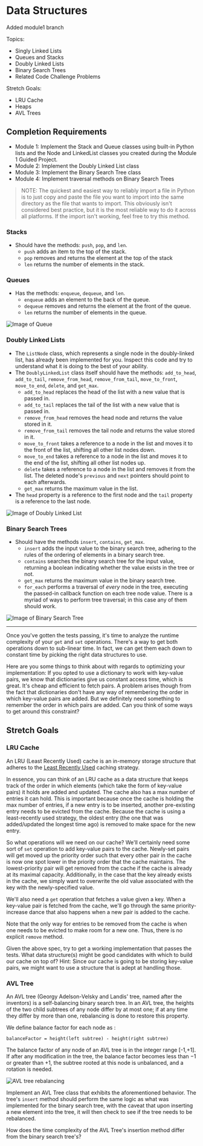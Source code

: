 # Data Structures

Added module1 branch

Topics:

-  Singly Linked Lists
-  Queues and Stacks
-  Doubly Linked Lists
-  Binary Search Trees
-  Related Code Challenge Problems

Stretch Goals:

-  LRU Cache
-  Heaps
-  AVL Trees

## Completion Requirements

-  Module 1: Implement the Stack and Queue classes using built-in Python lists
   and the Node and LinkedList classes you created during the Module 1 Guided
   Project.
-  Module 2: Implement the Doubly Linked List class
-  Module 3: Implement the Binary Search Tree class
-  Module 4: Implement traversal methods on Binary Search Trees

> NOTE: The quickest and easiest way to reliably import a file in Python is to
> just copy and paste the file you want to import into the same directory as the
> file that wants to import. This obviously isn't considered best practice, but
> it is the most reliable way to do it across all platforms. If the import isn't
> working, feel free to try this method.

### Stacks

-  Should have the methods: `push`, `pop`, and `len`.
   -  `push` adds an item to the top of the stack.
   -  `pop` removes and returns the element at the top of the stack
   -  `len` returns the number of elements in the stack.

### Queues

-  Has the methods: `enqueue`, `dequeue`, and `len`.
   -  `enqueue` adds an element to the back of the queue.
   -  `dequeue` removes and returns the element at the front of the queue.
   -  `len` returns the number of elements in the queue.

![Image of Queue](https://upload.wikimedia.org/wikipedia/commons/thumb/5/52/Data_Queue.svg/600px-Data_Queue.svg.png)

### Doubly Linked Lists

-  The `ListNode` class, which represents a single node in the doubly-linked
   list, has already been implemented for you. Inspect this code and try to
   understand what it is doing to the best of your ability.
-  The `DoublyLinkedList` class itself should have the methods: `add_to_head`,
   `add_to_tail`, `remove_from_head`, `remove_from_tail`, `move_to_front`,
   `move_to_end`, `delete`, and `get_max`.
   -  `add_to_head` replaces the head of the list with a new value that is
      passed in.
   -  `add_to_tail` replaces the tail of the list with a new value that is
      passed in.
   -  `remove_from_head` removes the head node and returns the value stored in
      it.
   -  `remove_from_tail` removes the tail node and returns the value stored in
      it.
   -  `move_to_front` takes a reference to a node in the list and moves it to
      the front of the list, shifting all other list nodes down.
   -  `move_to_end` takes a reference to a node in the list and moves it to the
      end of the list, shifting all other list nodes up.
   -  `delete` takes a reference to a node in the list and removes it from the
      list. The deleted node's `previous` and `next` pointers should point to
      each afterwards.
   -  `get_max` returns the maximum value in the list.
-  The `head` property is a reference to the first node and the `tail` property
   is a reference to the last node.

![Image of Doubly Linked List](https://upload.wikimedia.org/wikipedia/commons/thumb/5/5e/Doubly-linked-list.svg/610px-Doubly-linked-list.svg.png)

### Binary Search Trees

-  Should have the methods `insert`, `contains`, `get_max`.
   -  `insert` adds the input value to the binary search tree, adhering to the
      rules of the ordering of elements in a binary search tree.
   -  `contains` searches the binary search tree for the input value, returning
      a boolean indicating whether the value exists in the tree or not.
   -  `get_max` returns the maximum value in the binary search tree.
   -  `for_each` performs a traversal of _every_ node in the tree, executing the
      passed-in callback function on each tree node value. There is a myriad of
      ways to perform tree traversal; in this case any of them should work.

![Image of Binary Search Tree](https://upload.wikimedia.org/wikipedia/commons/thumb/d/da/Binary_search_tree.svg/300px-Binary_search_tree.svg.png)

---

Once you've gotten the tests passing, it's time to analyze the runtime
complexity of your `get` and `set` operations. There's a way to get both
operations down to sub-linear time. In fact, we can get them each down to
constant time by picking the right data structures to use.

Here are you some things to think about with regards to optimizing your
implementation: If you opted to use a dictionary to work with key-value pairs,
we know that dictionaries give us constant access time, which is great. It's
cheap and efficient to fetch pairs. A problem arises though from the fact that
dictionaries don't have any way of remembering the order in which key-value
pairs are added. But we definitely need something to remember the order in which
pairs are added. Can you think of some ways to get around this constraint?

## Stretch Goals

### LRU Cache

An LRU (Least Recently Used) cache is an in-memory storage structure that
adheres to the
[Least Recently Used](<https://en.wikipedia.org/wiki/Cache_replacement_policies#Least_recently_used_(LRU)>)
caching strategy.

In essence, you can think of an LRU cache as a data structure that keeps track
of the order in which elements (which take the form of key-value pairs) it holds
are added and updated. The cache also has a max number of entries it can hold.
This is important because once the cache is holding the max number of entries,
if a new entry is to be inserted, another pre-existing entry needs to be evicted
from the cache. Because the cache is using a least-recently used strategy, the
oldest entry (the one that was added/updated the longest time ago) is removed to
make space for the new entry.

So what operations will we need on our cache? We'll certainly need some sort of
`set` operation to add key-value pairs to the cache. Newly-set pairs will get
moved up the priority order such that every other pair in the cache is now one
spot lower in the priority order that the cache maintains. The lowest-priority
pair will get removed from the cache if the cache is already at its maximal
capacity. Additionally, in the case that the key already exists in the cache, we
simply want to overwrite the old value associated with the key with the
newly-specified value.

We'll also need a `get` operation that fetches a value given a key. When a
key-value pair is fetched from the cache, we'll go through the same
priority-increase dance that also happens when a new pair is added to the cache.

Note that the only way for entries to be removed from the cache is when one
needs to be evicted to make room for a new one. Thus, there is no explicit
`remove` method.

Given the above spec, try to get a working implementation that passes the tests.
What data structure(s) might be good candidates with which to build our cache on
top of? Hint: Since our cache is going to be storing key-value pairs, we might
want to use a structure that is adept at handling those.

### AVL Tree

An AVL tree (Georgy Adelson-Velsky and Landis' tree, named after the inventors)
is a self-balancing binary search tree. In an AVL tree, the heights of the two
child subtrees of any node differ by at most one; if at any time they differ by
more than one, rebalancing is done to restore this property.

We define balance factor for each node as :

```
balanceFactor = height(left subtree) - height(right subtree)
```

The balance factor of any node of an AVL tree is in the integer range [-1,+1].
If after any modification in the tree, the balance factor becomes less than −1
or greater than +1, the subtree rooted at this node is unbalanced, and a
rotation is needed.

![AVL tree rebalancing](https://s3.amazonaws.com/hr-challenge-images/0/1436854305-b167cc766c-AVL_Tree_Rebalancing.svg.png)

Implement an AVL Tree class that exhibits the aforementioned behavior. The
tree's `insert` method should perform the same logic as what was implemented for
the binary search tree, with the caveat that upon inserting a new element into
the tree, it will then check to see if the tree needs to be rebalanced.

How does the time complexity of the AVL Tree's insertion method differ from the
binary search tree's?
